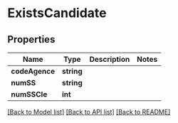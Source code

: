 # ExistsCandidate

## Properties
Name | Type | Description | Notes
------------ | ------------- | ------------- | -------------
**codeAgence** | **string** |  | 
**numSS** | **string** |  | 
**numSSCle** | **int** |  | 

[[Back to Model list]](../../README.md#documentation-for-models) [[Back to API list]](../../README.md#documentation-for-api-endpoints) [[Back to README]](../../README.md)

